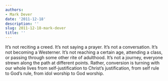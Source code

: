 ```yaml
---
authors:
- Mark Dever
date: '2011-12-18'
description: ''
slug: 2011-12-18-mark-dever
title: ''
---
```

It’s not reciting a creed. It’s not saying a prayer. It’s not a conversation. It’s not becoming a Westerner. It’s not reaching a certain age, attending a class, or passing through some other rite of adulthood. It’s not a journey, everyone strewn along the path at different points. Rather, conversion is turning with our whole lives from self-justification to Christ’s justification, from self rule to God’s rule, from idol worship to God worship.



